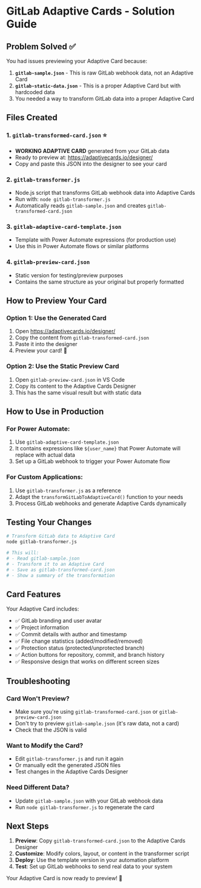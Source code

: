 # GitLab Adaptive Cards - Solution Guide

## Problem Solved ✅

You had issues previewing your Adaptive Card because:

1. **`gitlab-sample.json`** - This is raw GitLab webhook data, not an Adaptive Card
2. **`gitlab-static-data.json`** - This is a proper Adaptive Card but with hardcoded data
3. You needed a way to transform GitLab data into a proper Adaptive Card

## Files Created

### 1. `gitlab-transformed-card.json` ⭐
- **WORKING ADAPTIVE CARD** generated from your GitLab data
- Ready to preview at: https://adaptivecards.io/designer/
- Copy and paste this JSON into the designer to see your card

### 2. `gitlab-transformer.js`
- Node.js script that transforms GitLab webhook data into Adaptive Cards
- Run with: `node gitlab-transformer.js`
- Automatically reads `gitlab-sample.json` and creates `gitlab-transformed-card.json`

### 3. `gitlab-adaptive-card-template.json`
- Template with Power Automate expressions (for production use)
- Use this in Power Automate flows or similar platforms

### 4. `gitlab-preview-card.json`
- Static version for testing/preview purposes
- Contains the same structure as your original but properly formatted

## How to Preview Your Card

### Option 1: Use the Generated Card
1. Open https://adaptivecards.io/designer/
2. Copy the content from `gitlab-transformed-card.json`
3. Paste it into the designer
4. Preview your card! 🎉

### Option 2: Use the Static Preview Card
1. Open `gitlab-preview-card.json` in VS Code
2. Copy its content to the Adaptive Cards Designer
3. This has the same visual result but with static data

## How to Use in Production

### For Power Automate:
1. Use `gitlab-adaptive-card-template.json`
2. It contains expressions like `${user_name}` that Power Automate will replace with actual data
3. Set up a GitLab webhook to trigger your Power Automate flow

### For Custom Applications:
1. Use `gitlab-transformer.js` as a reference
2. Adapt the `transformGitLabToAdaptiveCard()` function to your needs
3. Process GitLab webhooks and generate Adaptive Cards dynamically

## Testing Your Changes

```bash
# Transform GitLab data to Adaptive Card
node gitlab-transformer.js

# This will:
# - Read gitlab-sample.json
# - Transform it to an Adaptive Card
# - Save as gitlab-transformed-card.json
# - Show a summary of the transformation
```

## Card Features

Your Adaptive Card includes:
- ✅ GitLab branding and user avatar
- ✅ Project information
- ✅ Commit details with author and timestamp
- ✅ File change statistics (added/modified/removed)
- ✅ Protection status (protected/unprotected branch)
- ✅ Action buttons for repository, commit, and branch history
- ✅ Responsive design that works on different screen sizes

## Troubleshooting

### Card Won't Preview?
- Make sure you're using `gitlab-transformed-card.json` or `gitlab-preview-card.json`
- Don't try to preview `gitlab-sample.json` (it's raw data, not a card)
- Check that the JSON is valid

### Want to Modify the Card?
- Edit `gitlab-transformer.js` and run it again
- Or manually edit the generated JSON files
- Test changes in the Adaptive Cards Designer

### Need Different Data?
- Update `gitlab-sample.json` with your GitLab webhook data
- Run `node gitlab-transformer.js` to regenerate the card

## Next Steps

1. **Preview**: Copy `gitlab-transformed-card.json` to the Adaptive Cards Designer
2. **Customize**: Modify colors, layout, or content in the transformer script
3. **Deploy**: Use the template version in your automation platform
4. **Test**: Set up GitLab webhooks to send real data to your system

Your Adaptive Card is now ready to preview! 🚀
